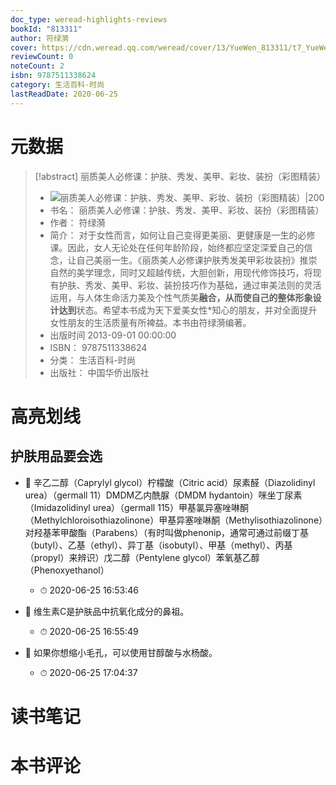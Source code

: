 ```yaml
---
doc_type: weread-highlights-reviews
bookId: "813311"
author: 符绿漪
cover: https://cdn.weread.qq.com/weread/cover/13/YueWen_813311/t7_YueWen_813311.jpg
reviewCount: 0
noteCount: 2
isbn: 9787511338624
category: 生活百科-时尚
lastReadDate: 2020-06-25
---
```

# 元数据
> [!abstract] 丽质美人必修课：护肤、秀发、美甲、彩妆、装扮（彩图精装）
> - ![ 丽质美人必修课：护肤、秀发、美甲、彩妆、装扮（彩图精装）|200](https://cdn.weread.qq.com/weread/cover/13/YueWen_813311/t7_YueWen_813311.jpg)
> - 书名： 丽质美人必修课：护肤、秀发、美甲、彩妆、装扮（彩图精装）
> - 作者： 符绿漪
> - 简介： 对于女性而言，如何让自己变得更美丽、更健康是一生的必修课。因此，女人无论处在任何年龄阶段，始终都应坚定深爱自己的信念，让自己美丽一生。《丽质美人必修课护肤秀发美甲彩妆装扮》推崇自然的美学理念，同时又超越传统，大胆创新，用现代修饰技巧，将现有护肤、秀发、美甲、彩妆、装扮技巧作为基础，通过审美法则的灵活运用，与人体生命活力美及个性气质美**融合，从而使自己的整体形象设计达到**状态。希望本书成为天下爱美女性*知心的朋友，并对全面提升女性朋友的生活质量有所裨益。本书由符绿漪编著。
> - 出版时间 2013-09-01 00:00:00
> - ISBN： 9787511338624
> - 分类： 生活百科-时尚
> - 出版社： 中国华侨出版社

# 高亮划线

## 护肤用品要会选


- 📌 辛乙二醇（Caprylyl glycol）柠檬酸（Citric acid）尿素醛（Diazolidinyl urea）（germall 11）DMDM乙内酰脲（DMDM hydantoin）咪坐丁尿素（Imidazolidinyl urea）（germall 115）甲基氯异塞唑啉酮（Methylchloroisothiazolinone）甲基异塞唑啉酮（Methylisothiazolinone）对羟基苯甲酸酯（Parabens）（有时叫做phenonip，通常可通过前缀丁基（butyl）、乙基（ethyl）、异丁基（isobutyl）、甲基（methyl）、丙基（propyl）来辨识）戊二醇（Pentylene glycol）苯氧基乙醇（Phenoxyethanol） 
    - ⏱ 2020-06-25 16:53:46 

- 📌 维生素C是护肤品中抗氧化成分的鼻祖。 
    - ⏱ 2020-06-25 16:55:49 

- 📌 如果你想缩小毛孔，可以使用甘醇酸与水杨酸。 
    - ⏱ 2020-06-25 17:04:37 
# 读书笔记

# 本书评论
